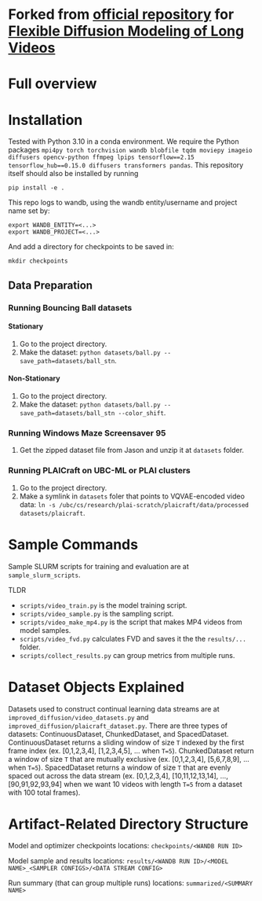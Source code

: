 # Forked from [official repository](https://github.com/plai-group/flexible-video-diffusion-modeling) for [Flexible Diffusion Modeling of Long Videos](https://arxiv.org/abs/2205.11495)


# Full overview

# Installation

Tested with Python 3.10 in a conda environment. We require the Python packages `mpi4py torch torchvision wandb blobfile tqdm moviepy imageio diffusers opencv-python ffmpeg lpips tensorflow==2.15 tensorflow_hub==0.15.0 diffusers transformers pandas`.
This repository itself should also be installed by running
```
pip install -e .
```

This repo logs to wandb, using the wandb entity/username and project name set by:
```
export WANDB_ENTITY=<...>
export WANDB_PROJECT=<...>
```

And add a directory for checkpoints to be saved in:
```
mkdir checkpoints
```

## Data Preparation

### Running Bouncing Ball datasets

#### Stationary

1. Go to the project directory.
2. Make the dataset: `python datasets/ball.py --save_path=datasets/ball_stn`.

#### Non-Stationary

1. Go to the project directory.
2. Make the dataset: `python datasets/ball.py --save_path=datasets/ball_stn --color_shift`.

### Running Windows Maze Screensaver 95

1. Get the zipped dataset file from Jason and unzip it at `datasets` folder.

### Running PLAICraft on UBC-ML or PLAI clusters

1. Go to the project directory.
2. Make a symlink in `datasets` foler that points to VQVAE-encoded video data: `ln -s /ubc/cs/research/plai-scratch/plaicraft/data/processed datasets/plaicraft`.


# Sample Commands

Sample SLURM scripts for training and evaluation are at `sample_slurm_scripts`.

TLDR
- `scripts/video_train.py` is the model training script.
- `scripts/video_sample.py` is the sampling script.
- `scripts/video_make_mp4.py` is the script that makes MP4 videos from model samples.
- `scripts/video_fvd.py` calculates FVD and saves it the the `results/...` folder.
- `scripts/collect_results.py` can group metrics from multiple runs.


# Dataset Objects Explained

Datasets used to construct continual learning data streams are at `improved_diffusion/video_datasets.py` and `improved_diffusion/plaicraft_dataset.py`. There are three types of datasets: ContinuousDataset, ChunkedDataset, and SpacedDataset. ContinuousDataset returns a sliding window of size `T` indexed by the first frame index (ex. [0,1,2,3,4], [1,2,3,4,5], ... when `T=5`). ChunkedDataset return a window of size `T` that are mutually exclusive (ex. [0,1,2,3,4], [5,6,7,8,9], ... when `T=5`). SpacedDataset returns a window of size `T` that are evenly spaced out across the data stream (ex. [0,1,2,3,4], [10,11,12,13,14], ..., [90,91,92,93,94] when we want 10 videos with length `T=5` from a dataset with 100 total frames).


# Artifact-Related Directory Structure

Model and optimizer checkpoints locations: `checkpoints/<WANDB RUN ID>`

Model sample and results locations: `results/<WANDB RUN ID>/<MODEL NAME>_<SAMPLER CONFIGS>/<DATA STREAM CONFIG>`

Run summary (that can group multiple runs) locations: `summarized/<SUMMARY NAME>`
